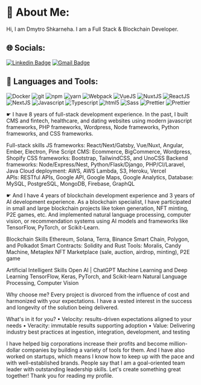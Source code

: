 # 💫 About Me:
Hi, I am Dmytro Shkarneha. I am a Full Stack & Blockchain Developer.

## 🌐 Socials:
[![Linkedin Badge](https://img.shields.io/badge/-DmytroShkarneha-blue?style=flat&logo=Linkedin&logoColor=white&link=https://www.linkedin.com/in/dmytro-shkarneha-a13413314)](https://www.linkedin.com/in/dmytro-shkarneha-a13413314)
[![Gmail Badge](https://img.shields.io/badge/-DmytroShkarneha-c14438?style=flat&logo=Gmail&logoColor=white&link=mailto:dshkarneha.sabihi@gmail.com)](mailto:dshkarneha@gmail.com)

## 🚀 Languages and Tools:

<p>
  <img alt="Docker" src="https://img.shields.io/badge/-Docker-46a2f1?style=flat-square&logo=docker&logoColor=white" />
  <img alt="git" src="https://img.shields.io/badge/-Git-F05032?style=flat-square&logo=git&logoColor=white" />
  <img alt="npm" src="https://img.shields.io/badge/-NPM-CB3837?style=flat-square&logo=npm&logoColor=white" />
  <img alt="yarn" src="https://img.shields.io/badge/-Yarn-2B8EBB?style=flat-square&logo=yarn&logoColor=white" />
  <img alt="Webpack" src="https://img.shields.io/badge/-Webpack-8DD6F9?style=flat-square&logo=webpack&logoColor=white" /> 
  <img alt="VueJS" src="https://img.shields.io/badge/-VueJS-3FB883?style=flat-square&logo=vue.js&logoColor=white" /> 
  <img alt="NuxtJS" src="https://img.shields.io/badge/-NuxtJS-00c58e?style=flat-square&logo=nuxt.js&logoColor=white" /> 
  <img alt="ReactJS" src="https://img.shields.io/badge/-ReactJS-5ED3F3?style=flat-square&logo=react&logoColor=white" />
  <img alt="NextJS" src="https://img.shields.io/badge/-NextJS-000000?style=flat-square&logo=react&logoColor=white" />
  <img alt="Javascript" src="https://img.shields.io/badge/-Javascript-EFD81D?style=flat-square&logo=javascript&logoColor=white" /> 
  <img alt="Typescript" src="https://img.shields.io/badge/-Typescript-2F74C0?style=flat-square&logo=typescript&logoColor=white" />
  <img alt="html5" src="https://img.shields.io/badge/-HTML5-E34F26?style=flat-square&logo=html5&logoColor=white" />
  <img alt="Sass" src="https://img.shields.io/badge/-Sass-CC6699?style=flat-square&logo=sass&logoColor=white" />
  <img alt="Prettier" src="https://img.shields.io/badge/-Prettier-F7B93E?style=flat-square&logo=prettier&logoColor=white" />
  <img alt="Prettier" src="https://img.shields.io/badge/-Eslint-4A32C3?style=flat-square&logo=eslint&logoColor=white" />
</p>

☛ I have 8 years of full-stack development experience.
In the past, I built CMS and fintech, healthcare, and dating websites using modern javascript frameworks, PHP frameworks, Wordpress, Node frameworks, Python frameworks, and CSS frameworks.

Full-stack skills
JS frameworks: React/Next/Gatsby, Vue/Nuxt, Angular, Ember, Electron, Pine Script
CMS: Ecommerce, BigCommerce, Wordpress, Shopify
CSS frameworks: Bootstrap, TailwindCSS, and UnoCSS
Backend frameworks: Node/Express/Nest, Python/Flask/Django, PHP/CI/Laravel, Java
Cloud deployment: AWS, AWS Lambda, S3, Heroku, Vercel                                                                                                                                                                      
APIs: RESTful APIs, Google API, Google Maps, Google Analytics,
Database: MySQL, PostgreSQL, MongoDB, Firebase, GraphQL

☛ And I have 4 years of blockchain development experience and 3 years of AI development experience.
As a blockchain specialist, I have participated in small and large blockchain projects like token generation, NFT minting, P2E games, etc.
And implemented natural language processing, computer vision, or recommendation systems using AI models and frameworks like TensorFlow, PyTorch, or Scikit-Learn.

Blockchain Skills
Ethereum, Solana, Terra, Binance Smart Chain, Polygon, and Polkadot
Smart Contracts: Solidity and Rust
Tools: Moralis, Candy Machine, Metaplex
NFT Marketplace (sale, auction, airdrop, minting), P2E game

Artificial Intelligent Skills
Open AI | ChatGPT
Machine Learning and Deep Learning
TensorFlow, Keras, PyTorch, and Scikit-learn
Natural Language Processing, Computer Vision

Why choose me?
Every project is divorced from the influence of cost and harmonized with your expectations. I have a vested interest in the success and longevity of the solution being delivered.

What's in it for you?
• Velocity: results-driven expectations aligned to your needs
• Veracity: immutable results supporting adoption
• Value: Delivering industry best practices at ingestion, integration, development, and testing

I have helped big corporations increase their profits and become million-dollar companies by building a variety of tools for them.
And I have also worked on startups, which means I know how to keep up with the pace and with well-established brands. People say that I am a goal-oriented team leader with outstanding leadership skills.
Let's create something great together!
Thank you for reading my profile.
